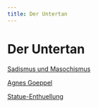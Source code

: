 ```yaml
---
title: Der Untertan
---
```

# Der Untertan

[Sadismus und Masochismus](Der%20Untertan/Sadismus%20und%20Masochismus.md)

[Agnes Goeppel](Agnes%20Goeppel.md)

[Statue-Enthuellung](Statue-Enthuellung.md)